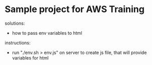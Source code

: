 # Sample project for AWS Training

solutions:
- how to pass env variables to html

instructions:
- run "./env.sh > env.js" on server to create js file, that will provide variables for html
